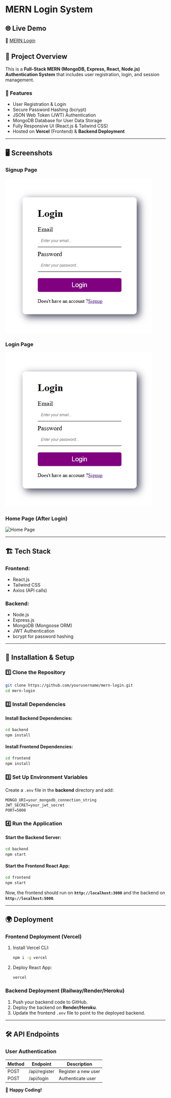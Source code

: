 # MERN Login System

## 🌐 Live Demo
🔗 [MERN Login](https://mern-login-two.vercel.app/)

## 📌 Project Overview
This is a **Full-Stack MERN (MongoDB, Express, React, Node.js) Authentication System** that includes user registration, login, and session management.

### 🔑 Features
- User Registration & Login
- Secure Password Hashing (bcrypt)
- JSON Web Token (JWT) Authentication
- MongoDB Database for User Data Storage
- Fully Responsive UI (React.js & Tailwind CSS)
- Hosted on **Vercel** (Frontend) & **Backend Deployment**

---

## 🖥️ Screenshots
### **Signup Page**
![Signup Page](https://github.com/devraj1608/MERN-LOGIN/blob/36f5fe426c4987822c7ffd9d78acdbabf98b9575/Screenshot%202025-03-02%20205951.png)
### **Login Page**
![Login Page](https://github.com/devraj1608/MERN-LOGIN/blob/36f5fe426c4987822c7ffd9d78acdbabf98b9575/Screenshot%202025-03-02%20205951.png)

### **Home Page (After Login)**
![Home Page](https://mern-login-two.vercel.app/home-screenshot.png)

---

## 🏗️ Tech Stack
### **Frontend:**
- React.js
- Tailwind CSS
- Axios (API calls)

### **Backend:**
- Node.js
- Express.js
- MongoDB (Mongoose ORM)
- JWT Authentication
- bcrypt for password hashing

---

## 🚀 Installation & Setup
### **1️⃣ Clone the Repository**
```sh
git clone https://github.com/yourusername/mern-login.git
cd mern-login
```

### **2️⃣ Install Dependencies**
#### Install Backend Dependencies:
```sh
cd backend
npm install
```
#### Install Frontend Dependencies:
```sh
cd frontend
npm install
```

### **3️⃣ Set Up Environment Variables**
Create a `.env` file in the **backend** directory and add:
```env
MONGO_URI=your_mongodb_connection_string
JWT_SECRET=your_jwt_secret
PORT=5000
```

### **4️⃣ Run the Application**
#### Start the Backend Server:
```sh
cd backend
npm start
```
#### Start the Frontend React App:
```sh
cd frontend
npm start
```

Now, the frontend should run on **`http://localhost:3000`** and the backend on **`http://localhost:5000`**.

---

## 🌍 Deployment
### **Frontend Deployment (Vercel)**
1. Install Vercel CLI:
   ```sh
   npm i -g vercel
   ```
2. Deploy React App:
   ```sh
   vercel
   ```

### **Backend Deployment (Railway/Render/Heroku)**
1. Push your backend code to GitHub.
2. Deploy the backend on **Render/Heroku**.
3. Update the frontend `.env` file to point to the deployed backend.

---

## 🛠️ API Endpoints
### **User Authentication**
| Method | Endpoint      | Description           |
|--------|--------------|-----------------------|
| POST   | /api/register | Register a new user  |
| POST   | /api/login   | Authenticate user     |




🚀 **Happy Coding!**

